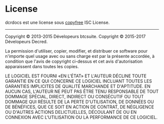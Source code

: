 # **License**

dcrdocs est une license sous [copyfree](http://copyfree.org) ISC License.

---

Copyright © 2013-2015 Dévelopeurs btcsuite. Copyright © 2015-2017 Dévelopeurs Decred.

La permission d'utiliser, copier, modifier, et distribuer ce software pour n'importe quel usage avec ou sans charge est par la présente accordée, à condition que l'avis de copyright ci-dessus et cet avis d'autorisation apparaissent dans toutes les copies.

LE LOGICIEL EST FOURNI «EN L'ÉTAT» ET L'AUTEUR DÉCLINE TOUTE GARANTIE EN CE QUI CONCERNE CE LOGICIEL INCLUANT TOUTES LES GARANTIES IMPLICITES DE QUALITÉ MARCHANDE ET D'APTITUDE. EN AUCUN CAS, L'AUTEUR NE PEUT PAS ÊTRE TENU RESPONSABLE DE TOUT DOMMAGE SPÉCIAL, DIRECT, INDIRECT OU CONSÉCUTIF OU TOUT DOMMAGE QUI RÉSULTE DE LA PERTE D'UTILISATION, DE DONNÉES OU DE BÉNÉFICES, QUE CE SOIT EN ACTION DE CONTRAT, DE NÉGLIGENCE OU D'AUTRES ACTIONS DELICTUELLES, DÉCOULANT DE OU EN CONNEXION AVEC L'UTILISATION OU LA PERFORMANCE DE CE LOGICIEL.
